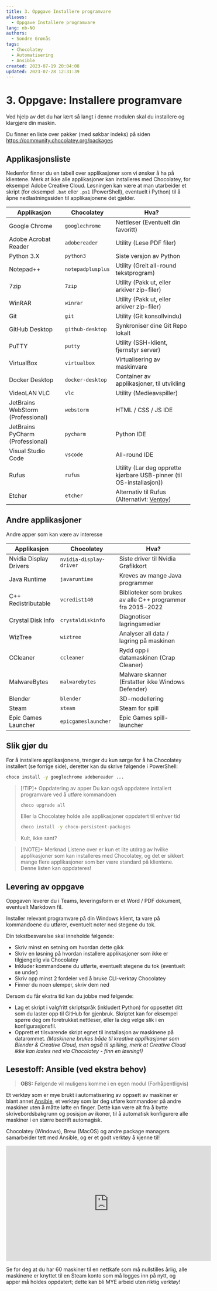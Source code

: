 ```yaml
---
title: 3. Oppgave Installere programvare
aliases: 
  - Oppgave Installere programvare
lang: nb-NO
authors:
  - Sondre Grønås
tags:
  - Chocolatey
  - Automatisering
  - Ansible
created: 2023-07-19 20:04:08
updated: 2023-07-28 12:31:39
---
```

# 3. Oppgave: Installere programvare
Ved hjelp av det du har lært så langt i denne modulen skal du installere og klargjøre din maskin.

Du finner en liste over pakker (med søkbar indeks) på siden https://community.chocolatey.org/packages

## Applikasjonsliste
Nedenfor finner du en tabell over applikasjoner som vi ønsker å ha på klientene. Merk at ikke alle applikasjoner kan installeres med Chocolatey, for eksempel Adobe Creative Cloud. Løsningen kan være at man utarbeider et skript (for eksempel `.bat` eller `.ps1` (PowerShell), eventuelt i Python) til å åpne nedlastningssiden til applikasjonene det gjelder.

| **Applikasjon**                   | **Chocolatey**    | **Hva?**                                                              |
| --------------------------------- | ----------------- | --------------------------------------------------------------------- |
| Google Chrome                     | `googlechrome`    | Nettleser (Eventuelt din favoritt)                                    |
| Adobe Acrobat Reader              | `adobereader`     | Utility (Lese PDF filer)                                              |
| Python 3.X                        | `python3`         | Siste versjon av Python                                               |
| Notepad++                         | `notepadplusplus` | Utility (Greit all-round tekstprogram)                                |
| 7zip                              | `7zip`            | Utility (Pakk ut, eller arkiver zip-filer)                            |
| WinRAR                            | `winrar`          | Utility (Pakk ut, eller arkiver zip-filer)                            |
| Git                               | `git`             | Utility (Git konsollvindu)                                            |
| GitHub Desktop                    | `github-desktop`  | Synkroniser dine Git Repo lokalt                                      |
| PuTTY                             | `putty`           | Utility (SSH-klient, fjernstyr server)                                |
| VirtualBox                        | `virtualbox`      | Virtualisering av maskinvare                                          |
| Docker Desktop                    | `docker-desktop`  | Container av applikasjoner, til utvikling                             |
| VideoLAN VLC                      | `vlc`             | Utility (Medieavspiller)                                              |
| JetBrains WebStorm (Professional) | `webstorm`        | HTML / CSS / JS IDE                                                   |
| JetBrains PyCharm (Professional)  | `pycharm`         | Python IDE                                                            |
| Visual Studio Code                | `vscode`          | All-round IDE                                                         |
| Rufus                             | `rufus`           | Utility (Lar deg opprette kjørbare USB-pinner (til OS-installasjon))  |
| Etcher                            | `etcher`          | Alternativ til Rufus (Alternativt: [Ventoy](https://www.ventoy.net/)) |

## Andre applikasjoner
Andre apper som kan være av interesse

| **Applikasjon**        | **Chocolatey**          | **Hva?**                                                    |
| ---------------------- | ----------------------- | ----------------------------------------------------------- |
| Nvidia Display Drivers | `nvidia-display-driver` | Siste driver til Nvidia Grafikkort                          |
| Java Runtime           | `javaruntime`           | Kreves av mange Java programmer                             |
| C++ Redistributable    | `vcredist140`           | Biblioteker som brukes av alle C++ programmer fra 2015-2022 |
| Crystal Disk Info      | `crystaldiskinfo`       | Diagnotiser lagringsmedier                                  |
| WizTree                | `wiztree`               | Analyser all data / lagring på maskinen                     |
| CCleaner               | `ccleaner`              | Rydd opp i datamaskinen (Crap Cleaner)                      |
| MalwareBytes           | `malwarebytes`          | Malware skanner (Erstatter ikke Windows Defender)           |
| Blender                | `blender`               | 3D-modellering                                              |
| Steam                  | `steam`                 | Steam for spill                                             |
| Epic Games Launcher    | `epicgameslauncher`     | Epic Games spill-launcher                                   |

## Slik gjør du
For å installere applikasjonene, trenger du kun sørge for å ha Chocolatey installert (se forrige side), deretter kan du skrive følgende i PowerShell:

```bash
choco install -y googlechrome adobereader ...
```

> [!TIP]+ Oppdatering av apper
> Du kan også oppdatere installert programvare ved å utføre kommandoen 
> ```bash
> choco upgrade all
> ```
> 
> Eller la Chocolatey holde alle applikasjoner oppdatert til enhver tid
> ```bash
> choco install -y choco-persistent-packages
> ```
> 
> Kult, ikke sant?

> [!NOTE]+ Merknad
> Listene over er kun et lite utdrag av hvilke applikasjoner som kan installeres med Chocolatey, og det er sikkert mange flere applikasjoner som bør være standard på klientene. Denne listen kan oppdateres!

## Levering av oppgave
Oppgaven leverer du i Teams, leveringsform er et Word / PDF dokument, eventuelt Markdown fil.

Installer relevant programvare på din Windows klient, ta vare på kommandoene du utfører, eventuelt noter ned stegene du tok.

Din tekstbesvarelse skal inneholde følgende:
- Skriv minst en setning om hvordan dette gikk
- Skriv en løsning på hvordan installere applikasjoner som ikke er tilgjengelig via Chocolatey
- Inkluder kommandoene du utførte, eventuelt stegene du tok (eventuelt se under)
- Skriv opp minst 2 fordeler ved å bruke CLI-verktøy Chocolatey
- Finner du noen ulemper, skriv dem ned

Dersom du får ekstra tid kan du jobbe med følgende:
- Lag et skript i valgfritt skriptspråk (inkludert Python) for oppsettet ditt som du laster opp til GitHub for gjenbruk. Skriptet kan for eksempel spørre deg om foretrukket nettleser, eller la deg velge slik i en konfigurasjonsfil.
- Opprett et tilsvarende skript egnet til installasjon av maskinene på datarommet. _(Maskinene brukes både til kreative applikasjoner som Blender & Creative Cloud, men også til spilling, merk at Creative Cloud ikke kan lastes ned via Chocolatey - finn en løsning!)_

## Lesestoff: Ansible (ved ekstra behov)
> **OBS:** Følgende vil muligens komme i en egen modul (Forhåpentligvis)

Et verktøy som er mye brukt i automatisering av oppsett av maskiner er blant annet [Ansible](https://www.ansible.com/), et verktøy som lar deg utføre kommandoer på andre maskiner uten å måtte løfte en finger. Dette kan være alt fra å bytte skrivebordsbakgrunn og posisjon av ikoner, til å automatisk konfigurere alle maskiner i en større bedrift automagisk.

Chocolatey (Windows), Brew (MacOS) og andre package managers samarbeider tett med Ansible, og er et godt verktøy å kjenne til!

<iframe width="560" height="315" src="https://www.youtube.com/embed/1VhPVu5EK5o" title="YouTube video player" frameborder="0" allow="accelerometer; autoplay; clipboard-write; encrypted-media; gyroscope; picture-in-picture; web-share" allowfullscreen></iframe>

Se for deg at du har 60 maskiner til en nettkafe som må nullstilles årlig, alle maskinene er knyttet til en Steam konto som må logges inn på nytt, og apper må holdes oppdatert; dette kan bli MYE arbeid uten riktig verktøy!
